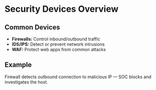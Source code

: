 # Security Devices Overview

## Common Devices
- **Firewalls:** Control inbound/outbound traffic
- **IDS/IPS:** Detect or prevent network intrusions
- **WAF:** Protect web apps from common attacks

## Example
Firewall detects outbound connection to malicious IP — SOC blocks and investigates the host.
